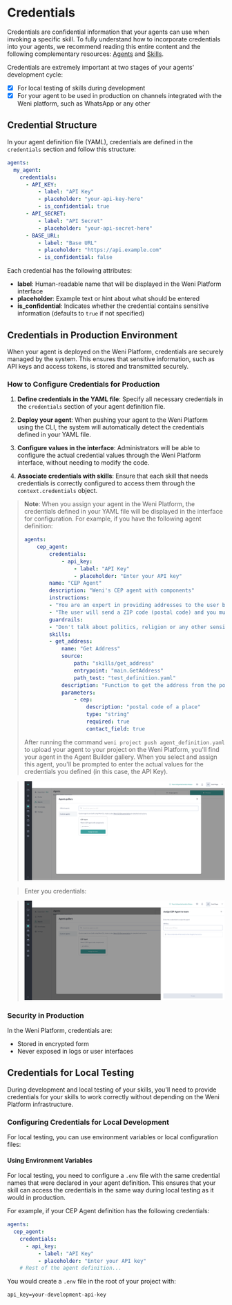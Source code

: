 # Credentials

Credentials are confidential information that your agents can use when invoking a specific skill. To fully understand how to incorporate credentials into your agents, we recommend reading this entire content and the following complementary resources: [Agents](./agents.md) and [Skills](./skills.md).

Credentials are extremely important at two stages of your agents' development cycle:

- [x] For local testing of skills during development
- [x] For your agent to be used in production on channels integrated with the Weni platform, such as WhatsApp or any other

## Credential Structure

In your agent definition file (YAML), credentials are defined in the `credentials` section and follow this structure:

```yaml
agents:
  my_agent:
    credentials:
      - API_KEY:
          - label: "API Key"
          - placeholder: "your-api-key-here"
          - is_confidential: true
      - API_SECRET:
          - label: "API Secret"
          - placeholder: "your-api-secret-here"
      - BASE_URL:
          - label: "Base URL"
          - placeholder: "https://api.example.com"
          - is_confidential: false
```

Each credential has the following attributes:

- **label**: Human-readable name that will be displayed in the Weni Platform interface
- **placeholder**: Example text or hint about what should be entered
- **is_confidential**: Indicates whether the credential contains sensitive information (defaults to `true` if not specified)

## Credentials in Production Environment

When your agent is deployed on the Weni Platform, credentials are securely managed by the system. This ensures that sensitive information, such as API keys and access tokens, is stored and transmitted securely.

### How to Configure Credentials for Production

1. **Define credentials in the YAML file**: Specify all necessary credentials in the `credentials` section of your agent definition file.

2. **Deploy your agent**: When pushing your agent to the Weni Platform using the CLI, the system will automatically detect the credentials defined in your YAML file.

3. **Configure values in the interface**: Administrators will be able to configure the actual credential values through the Weni Platform interface, without needing to modify the code.

4. **Associate credentials with skills**: Ensure that each skill that needs credentials is correctly configured to access them through the `context.credentials` object.

> **Note**: When you assign your agent in the Weni Platform, the credentials defined in your YAML file will be displayed in the interface for configuration. For example, if you have the following agent definition:
> 
> ```yaml
> agents:
>     cep_agent:
>         credentials:
>             - api_key:
>                 - label: "API Key"
>                 - placeholder: "Enter your API key"
>         name: "CEP Agent"
>         description: "Weni's CEP agent with components"
>         instructions:
>         - "You are an expert in providing addresses to the user based on a postal code provided by the user"
>         - "The user will send a ZIP code (postal code) and you must provide the address corresponding to this code."
>         guardrails:
>         - "Don't talk about politics, religion or any other sensitive topic. Keep it neutral."
>         skills:
>         - get_address:
>             name: "Get Address"
>             source:
>                 path: "skills/get_address"
>                 entrypoint: "main.GetAddress"
>                 path_test: "test_definition.yaml"
>             description: "Function to get the address from the postal code"
>             parameters:
>                 - cep:
>                     description: "postal code of a place"
>                     type: "string"
>                     required: true
>                     contact_field: true
> ```
> 
> After running the command `weni project push agent_definition.yaml` to upload your agent to your project on the Weni Platform, you'll find your agent in the Agent Builder gallery. When you select and assign this agent, you'll be prompted to enter the actual values for the credentials you defined (in this case, the API Key).


> ![Agents Gallery](../assets/agent-builder-gallery.png)

> Enter you credentials:

> ![Assign Agent](../assets/agent-builder-assign.png)
### Security in Production

In the Weni Platform, credentials are:

- Stored in encrypted form
- Never exposed in logs or user interfaces

## Credentials for Local Testing

During development and local testing of your skills, you'll need to provide credentials for your skills to work correctly without depending on the Weni Platform infrastructure.

### Configuring Credentials for Local Development

For local testing, you can use environment variables or local configuration files:

#### Using Environment Variables

For local testing, you need to configure a `.env` file with the same credential names that were declared in your agent definition. This ensures that your skill can access the credentials in the same way during local testing as it would in production.

For example, if your CEP Agent definition has the following credentials:

```yaml
agents:
  cep_agent:
    credentials:
      - api_key:
          - label: "API Key"
          - placeholder: "Enter your API key"
    # Rest of the agent definition...
```

You would create a `.env` file in the root of your project with:

```
api_key=your-development-api-key
```